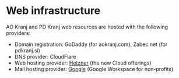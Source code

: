 # Web infrastructure

AO Kranj and PD Kranj web resources are hosted with the following providers:
- Domain registration: GoDaddy (for aokranj.com), Zabec.net (for pdkranj.si)
- DNS provider: CloudFlare
- Web hosting provider: [Hetzner](https://console.hetzner.cloud) (the new Cloud offerings)
- Mail hosting provider: [Google](admin.google.com) (Google Workspace for non-profits)
